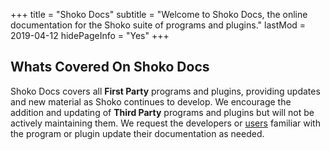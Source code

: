 +++
title = "Shoko Docs"
subtitle = "Welcome to Shoko Docs, the online documentation for the Shoko suite of programs and plugins."
lastMod = 2019-04-12
hidePageInfo = "Yes"
+++

## Whats Covered On Shoko Docs

Shoko Docs covers all **First Party** programs and plugins, providing updates and new material as Shoko continues to develop. We encourage the addition and updating of **Third Party** programs and plugins but will not be actively maintaining them. We request the developers or [users](google.com) familiar with the program or plugin update their documentation as needed.

